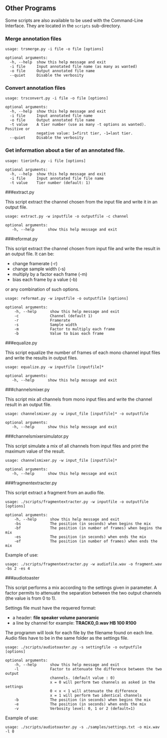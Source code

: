## Other Programs

Some scripts are also available to be used with the Command-Line Interface.
They are located in the `scripts` sub-directory.

### Merge annotation files

~~~~~~~~~~~~~~~~~~~~~~~~~~~~~~~~~~~~~~~~~~~~~~
usage: trsmerge.py -i file -o file [options]

optional arguments:
  -h, --help  show this help message and exit
  -i file     Input annotated file name (as many as wanted)
  -o file     Output annotated file name
  --quiet     Disable the verbosity

~~~~~~~~~~~~~~~~~~~~~~~~~~~~~~~~~~~~~~~~~~~~~~


### Convert annotation files

~~~~~~~~~~~~~~~~~~~~~~~~~~~~~~~~~~~~~~~~~~~~~~
usage: trsconvert.py -i file -o file [options]

optional arguments:
  -h, --help  show this help message and exit
  -i file     Input annotated file name
  -o file     Output annotated file name
  -t value    A tier number (use as many -t options as wanted). Positive or
              negative value: 1=first tier, -1=last tier.
  --quiet     Disable the verbosity
~~~~~~~~~~~~~~~~~~~~~~~~~~~~~~~~~~~~~~~~~~~~~~


### Get information about a tier of an annotated file.

~~~~~~~~~~~~~~~~~~~~~~~~~~~~~~~~~~~~~~~~~~~~~~
usage: tierinfo.py -i file [options]

optional arguments:
  -h, --help  show this help message and exit
  -i file     Input annotated file file name
  -t value    Tier number (default: 1)
~~~~~~~~~~~~~~~~~~~~~~~~~~~~~~~~~~~~~~~~~~~~~~



###extract.py

This script extract the channel chosen from the input file and
write it in an output file.

~~~~~~~~~~~~~~~~~~~~~~~~~~~~~~~~~~~~~~~~~~~~~~
usage: extract.py -w inputfile -o outputfile -c channel
~~~~~~~~~~~~~~~~~~~~~~~~~~~~~~~~~~~~~~~~~~~~~~

~~~~~~~~~~~~~~~~~~~~~~~~~~~~~~~~~~~~~~~~~~~~~~
optional arguments:
   -h, --help      show this help message and exit
~~~~~~~~~~~~~~~~~~~~~~~~~~~~~~~~~~~~~~~~~~~~~~



###reformat.py

This script extract the channel chosen from input file and
write the result in an output file. It can be:

* change framerate (-r)
* change sample width (-s)
* multiply by a factor each frame (-m)
* bias each frame by a value (-b)

or any combination of such options.

~~~~~~~~~~~~~~~~~~~~~~~~~~~~~~~~~~~~~~~~~~~~~~
usage: reformat.py -w inputfile -o outputfile [options] 
~~~~~~~~~~~~~~~~~~~~~~~~~~~~~~~~~~~~~~~~~~~~~~

~~~~~~~~~~~~~~~~~~~~~~~~~~~~~~~~~~~~~~~~~~~~~~
optional arguments:
	-h, --help      show this help message and exit
	-c 				Channel (default 1)
	-r 				Framerate
	-s				Sample width
	-m				Factor to multiply each frame
	-b				Value to bias each frame
~~~~~~~~~~~~~~~~~~~~~~~~~~~~~~~~~~~~~~~~~~~~~~



###equalize.py

This script equalize the number of frames of each mono channel input files
and write the results in output files.

~~~~~~~~~~~~~~~~~~~~~~~~~~~~~~~~~~~~~~~~~~~~~~
usage: equalize.py -w inputfile [inputfile]* 
~~~~~~~~~~~~~~~~~~~~~~~~~~~~~~~~~~~~~~~~~~~~~~

~~~~~~~~~~~~~~~~~~~~~~~~~~~~~~~~~~~~~~~~~~~~~~
optional arguments:
   -h, --help      show this help message and exit
~~~~~~~~~~~~~~~~~~~~~~~~~~~~~~~~~~~~~~~~~~~~~~



###channelsmixer.py

This script mix all channels from mono input files and
write the channel result in an output file.

~~~~~~~~~~~~~~~~~~~~~~~~~~~~~~~~~~~~~~~~~~~~~~
usage: channelsmixer.py -w input_file [inputfile]* -o outputfile
~~~~~~~~~~~~~~~~~~~~~~~~~~~~~~~~~~~~~~~~~~~~~~

~~~~~~~~~~~~~~~~~~~~~~~~~~~~~~~~~~~~~~~~~~~~~~
optional arguments:
   -h, --help      show this help message and exit
~~~~~~~~~~~~~~~~~~~~~~~~~~~~~~~~~~~~~~~~~~~~~~


###channelsmixersimulator.py

This script simulate a mix of all channels from input files and
print the maximum value of the result.

~~~~~~~~~~~~~~~~~~~~~~~~~~~~~~~~~~~~~~~~~~~~~~
usage: channelsmixer.py -w input_file [inputfile]*
~~~~~~~~~~~~~~~~~~~~~~~~~~~~~~~~~~~~~~~~~~~~~~

~~~~~~~~~~~~~~~~~~~~~~~~~~~~~~~~~~~~~~~~~~~~~~
optional arguments:
   -h, --help      show this help message and exit
~~~~~~~~~~~~~~~~~~~~~~~~~~~~~~~~~~~~~~~~~~~~~~


###fragmentextracter.py

This script extract a fragment from an audio file.

~~~~~~~~~~~~~~~~~~~~~~~~~~~~~~~~~~~~~~~~~~~~~~
usage: ./scripts/fragmentextracter.py -w inputfile -o outputfile [options]
~~~~~~~~~~~~~~~~~~~~~~~~~~~~~~~~~~~~~~~~~~~~~~

~~~~~~~~~~~~~~~~~~~~~~~~~~~~~~~~~~~~~~~~~~~~~~
optional arguments:
	-h, --help      show this help message and exit
	-bs				The position (in seconds) when begins the mix
	-bf				The position (in number of frames) when begins the mix
	-es				The position (in seconds) when ends the mix
	-ef				The position (in number of frames) when ends the mix
~~~~~~~~~~~~~~~~~~~~~~~~~~~~~~~~~~~~~~~~~~~~~~

Example of use:

~~~~~~~~~~~~~~~~~~~~~~~~~~~~~~~~~~~~~~~~~~~~~~
usage: ./scripts/fragmentextracter.py -w audiofile.wav -o fragment.wav -bs 2 -es 4
~~~~~~~~~~~~~~~~~~~~~~~~~~~~~~~~~~~~~~~~~~~~~~



###audiotoaster

This script performs a mix according to the settings given in parameter.
A factor permits to attenuate the separation between the two output channels
(the value is from 0 to 1).

Settings file must have the requered format:

* a header: **file speaker volume panoramic**
* a line by channel for example: **TRACK0_0.wav	HB	100	R100**

The programm will look for each file by the filename found on each line.
Audio files have to be in the same folder as the settings file.

~~~~~~~~~~~~~~~~~~~~~~~~~~~~~~~~~~~~~~~~~~~~~~
usage: ./scripts/audiotoaster.py -s settingfile -o outputfile [options]
~~~~~~~~~~~~~~~~~~~~~~~~~~~~~~~~~~~~~~~~~~~~~~

~~~~~~~~~~~~~~~~~~~~~~~~~~~~~~~~~~~~~~~~~~~~~~
optional arguments:
	-h, --help      show this help message and exit
	-l				Factor to attenuate the difference between the two output
                    channels. (default value : 0)
					x = 0 will perform two channels as asked in the settings
					0 < x < 1 will attenuate the difference
					x = 1 will perform two identical channels
	-b				The position (in seconds) when begins the mix
	-e				The position (in seconds) when ends the mix
	-v				Verbosity level: 0, 1 or 2 (default=1)
~~~~~~~~~~~~~~~~~~~~~~~~~~~~~~~~~~~~~~~~~~~~~~

Example of use:

~~~~~~~~~~~~~~~~~~~~~~~~~~~~~~~~~~~~~~~~~~~~~~
usage: ./scripts/audiotoaster.py -s ./samples/settings.txt -o mix.wav -l 0
~~~~~~~~~~~~~~~~~~~~~~~~~~~~~~~~~~~~~~~~~~~~~~
